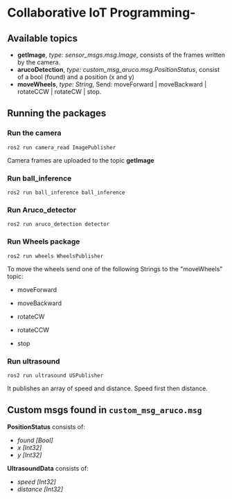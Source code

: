 # Collaborative IoT Programming-

## Available topics
- **getImage**, *type: sensor_msgs.msg.Image*, consists of the frames written by the camera.  
- **arucoDetection**, *type: custom_msg_aruco.msg.PositionStatus*, consist of a bool (found) and a position (x and y)
- **moveWheels**, *type: String*, Send: moveForward | moveBackward | rotateCCW | rotateCW | stop. 

## Running the packages

### Run the camera
```ros2 run camera_read ImagePublisher``` 

Camera frames are uploaded to the topic **getImage**

### Run ball_inference 
```ros2 run ball_inference ball_inference```

### Run Aruco_detector
```ros2 run aruco_detection detector```

### Run Wheels package
```ros2 run wheels WheelsPublisher```

To move the wheels send one of the following Strings to the "moveWheels" topic:
 
 - moveForward
 
 - moveBackward
 
 - rotateCW
 
 - rotateCCW
 
 - stop

### Run ultrasound
```ros2 run ultrasound USPublisher```

It publishes an array of speed and distance. Speed first then distance.

## Custom msgs found in ```custom_msg_aruco.msg```

**PositionStatus** consists of:
- *found [Bool]*  
- *x [Int32]*  
- *y [Int32]* 

**UltrasoundData** consists of:
- *speed [Int32]*  
- *distance [Int32]* 


